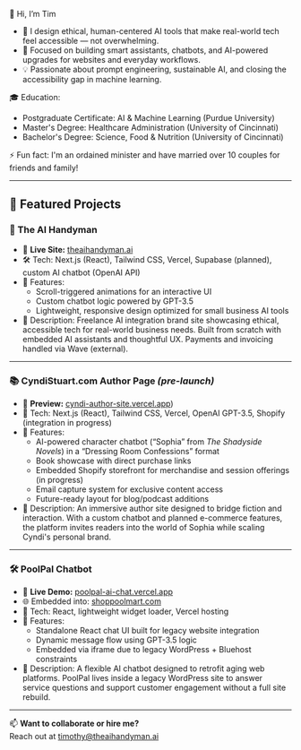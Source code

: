 👋 Hi, I’m Tim

- 🤖 I design ethical, human-centered AI tools that make real-world tech feel accessible — not overwhelming.
- 🚀 Focused on building smart assistants, chatbots, and AI-powered upgrades for websites and everyday workflows.
- 💡 Passionate about prompt engineering, sustainable AI, and closing the accessibility gap in machine learning.

🎓 Education:
  - Postgraduate Certificate: AI & Machine Learning (Purdue University)
  - Master's Degree: Healthcare Administration (University of Cincinnati)
  - Bachelor's Degree: Science, Food & Nutrition (University of Cincinnati)

⚡ Fun fact: I'm an ordained minister and have married over 10 couples for friends and family!

---

## 🚀 Featured Projects

### 🧠 The AI Handyman
- 🔗 **Live Site:** [theaihandyman.ai](https://www.theaihandyman.ai)
- 🛠️ Tech: Next.js (React), Tailwind CSS, Vercel, Supabase (planned), custom AI chatbot (OpenAI API)
- 🎯 Features:
  - Scroll-triggered animations for an interactive UI
  - Custom chatbot logic powered by GPT-3.5
  - Lightweight, responsive design optimized for small business AI tools
- 💬 Description: Freelance AI integration brand site showcasing ethical, accessible tech for real-world business needs. Built from scratch with embedded AI assistants and thoughtful UX. Payments and invoicing handled via Wave (external).

---

### 📚 CyndiStuart.com Author Page *(pre-launch)*
- 🔗 **Preview:** [cyndi-author-site.vercel.app](https://www.cyndistuart.com/))
- 🧰 Tech: Next.js (React), Tailwind CSS, Vercel, OpenAI GPT-3.5, Shopify (integration in progress)
- 🎯 Features:
  - AI-powered character chatbot (“Sophia” from *The Shadyside Novels*) in a “Dressing Room Confessions” format
  - Book showcase with direct purchase links
  - Embedded Shopify storefront for merchandise and session offerings (in progress)
  - Email capture system for exclusive content access
  - Future-ready layout for blog/podcast additions
- 💬 Description: An immersive author site designed to bridge fiction and interaction. With a custom chatbot and planned e-commerce features, the platform invites readers into the world of Sophia while scaling Cyndi's personal brand.

---

### 🛠️ PoolPal Chatbot
- 🔗 **Live Demo:** [poolpal-ai-chat.vercel.app](https://poolpal-ai-chat.vercel.app)
- 🌐 Embedded into: [shoppoolmart.com](https://shoppoolmart.com)
- 🧰 Tech: React, lightweight widget loader, Vercel hosting
- 🎯 Features:
  - Standalone React chat UI built for legacy website integration
  - Dynamic message flow using GPT-3.5 logic
  - Embedded via iframe due to legacy WordPress + Bluehost constraints
- 💬 Description: A flexible AI chatbot designed to retrofit aging web platforms. PoolPal lives inside a legacy WordPress site to answer service questions and support customer engagement without a full site rebuild.


---

📫 **Want to collaborate or hire me?**  
Reach out at [timothy@theaihandyman.ai](mailto:timothy@theaihandyman.ai)
